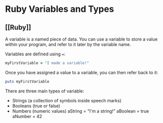 # Ruby Variables and Types
[[Ruby]]
---

A variable is a named piece of data. You can use a variable to store a value within your program, and refer to it later by the variable name.

Variables are defined using `=`:

```ruby
myFirstVariable = "I made a variable!"
```

Once you have assigned a value to a variable, you can then refer back to it:

```ruby
puts myFirstVariable
```

There are three main types of variable:

-   Strings (a collection of symbols inside speech marks)
-   Booleans (true or false)
-   Numbers (numeric values)
	    aString = "I'm a string!" aBoolean = true aNumber = 42